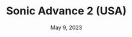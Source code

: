---
layout: gba
title: "Sonic Advance 2 (USA)"
categories:
 - approved
 - gba
 - universal
 - safe
tags:
- sonic
date: May 9, 2023
permalink: /games/sonic-advance-2/play/details
publisher: Nintendo
id: sonic-advance-2
---